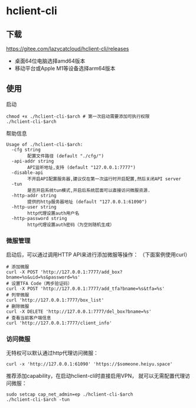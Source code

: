 # hclient-cli
## 下载
https://gitee.com/lazycatcloud/hclient-cli/releases

- 桌面64位电脑选择amd64版本
- 移动平台或Apple M1等设备选择arm64版本

## 使用

启动
```shell
chmod +x ./hclient-cli-$arch # 第一次启动需要添加可执行权限
./hclient-cli-$arch
```

帮助信息
```
Usage of ./hclient-cli-$arch:
  -cfg string
    	配置文件路径 (default "./cfg/")
  -api-addr string
    	API监听地址,支持 (default "127.0.0.1:7777")
  -disable-api
    	不开启API配置服务器,建议仅在第一次运行时开启配置,然后关闭API server
  -tun
    	是否开启系统tun模式,开启后系统层面可以直接访问微服资源.
  -http-addr string
    	提供的http服务器地址 (default "127.0.0.1:61090")
  -http-user string
    	http代理设置auth用户名
  -http-password string
    	http代理设置auth密码（为空则随机生成）
```

### 微服管理
启动后，可以通过调用HTTP API来进行添加微服等操作：
（下面案例使用curl）
```shell
# 添加微服
curl -X POST 'http://127.0.0.1:7777/add_box?bname=%s&uid=%s&password=%s'
# 设置TFA Code（两步验证码）
curl -X POST 'http://127.0.0.1:7777/add_tfa?bname=%s&tfa=%s'
# 列举微服
curl 'http://127.0.0.1:7777/box_list'
# 删除微服
curl -X DELETE 'http://127.0.0.1:7777/del_box?bname=%s'
# 查看当前客户端信息
curl 'http://127.0.0.1:7777/client_info'
```

### 访问微服
无特权可以默认通过http代理访问微服：
```shell
curl -x 'http://127.0.0.1:61090' 'https://$someone.heiyu.space'
```

推荐添加capability，在启动hclient-cli时直接启用VPN，
就可以无需配置代理访问微服：
```shell
sudo setcap cap_net_admin=ep ./hclient-cli-$arch
./hclient-cli-$arch -tun
```
